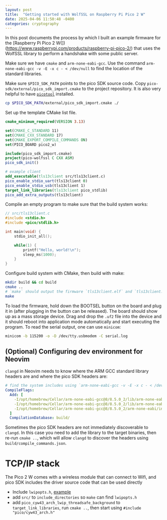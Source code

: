 ```yaml
---
layout: post
title:  "Getting started with WolfSSL on Raspberry Pi Pico 2 W"
date: 2025-04-06 11:50:48 -0400
categories: cryptography
---
```


In this post documents the process by which I built an example firmware for the [Raspberry Pi Pico 2 W(])(https://www.raspberrypi.com/products/raspberry-pi-pico-2/) that uses the WolfSSL library to perform a handshake with some public server.

Make sure we have `cmake` and `arm-none-eabi-gcc`. Use the command `arm-none-eabi-gcc -v -E -x c - < /dev/null` to find the location of the standard libraries.

Make sure `$PICO_SDK_PATH` points to the pico SDK source code. Copy `pico-sdk/external/pico_sdk_import.cmake` to the project repository. It is also very helpful to have [`picotool`](https://github.com/raspberrypi/picotool) installed.

```bash
cp $PICO_SDK_PATH/external/pico_sdk_import.cmake ./
```

Set up the template CMake list file.

```cmake
cmake_minimum_required(VERSION 3.13)

set(CMAKE_C_STANDARD 11)
set(CMAKE_CXX_STANDARD 17)
set(CMAKE_EXPORT_COMPILE_COMMANDS ON)
set(PICO_BOARD pico2_w)

include(pico_sdk_import.cmake)
project(pico-wolfssl C CXX ASM)
pico_sdk_init()

# example client
add_executable(tls13client src/tls13client.c)
pico_enable_stdio_uart(tls13client 0)
pico_enable_stdio_usb(tls13client 1)
target_link_libraries(tls13client pico_stdlib)
pico_add_extra_outputs(tls13client)

```

Compile an empty program to make sure that the build system works:

```c
// src/tls13client.c
#include <stdio.h>
#include <pico/stdlib.h>

int main(void) {
    stdio_init_all();

    while(1) {
        printf("Hello, world!\n");
        sleep_ms(1000);
    }
}
```

Configure build system with CMake, then build with make:

```bash
mkdir build && cd build
cmake ..
# `make` should output the firmware `tls13client.elf` and `tls13client.uf2`
make
```

To load the firmware, hold down the BOOTSEL button on the board and plug it in (after plugging in the button can be released). The board should show up as a mass storage device. Drag and drop the `.uf2` file into the device and it should reboot into application mode automatically and start executing the program. To read the serial output, one can use `minicom`:

```bash
minicom -b 115200 -o -D /dev/tty.usbmodem -C serial.log
```

## (Optional) Configuring dev environment for Neovim
`clangd` in Neovim needs to know where the ARM GCC standard library headers are and where the pico SDK headers are:

```yaml
# find the system includes using `arm-none-eabi-gcc -v -E -x c - < /dev/null`
CompileFlags:
  Add: [
    -I/opt/homebrew/Cellar/arm-none-eabi-gcc@8/8.5.0_2/lib/arm-none-eabi-gcc/8/gcc/arm-none-eabi/8.5.0/include,
    -I/opt/homebrew/Cellar/arm-none-eabi-gcc@8/8.5.0_2/lib/arm-none-eabi-gcc/8/gcc/arm-none-eabi/8.5.0/include-fixed,
    -I/opt/homebrew/Cellar/arm-none-eabi-gcc@8/8.5.0_2/arm-none-eabi/include
  ]
  CompilationDatabase: build/
```

Sometimes the pico SDK headers are not immediately discoverable to `clangd`. In this case you need to add the library to the target binaries, then re-run `cmake ..`, which will allow `clangd` to discover the headers using `build/compile_commands.json`.

# TCP/IP stack
The Pico 2 W comes with a wireless module that can connect to Wifi, and pico SDK includes the driver source code that can be used directly

- Include `lwipopts.h`, [example](https://raw.githubusercontent.com/raspberrypi/pico-examples/refs/heads/master/pico_w/wifi/lwipopts_examples_common.h)
- add `src/` to `include_directories` so `make` can find `lwipopts.h`
- add `pico_cyw43_arch_lwip_threadsafe_background` to `target_link_libraries`, run `cmake ..`, then start using `#include "pico/cyw43_arch.h"`